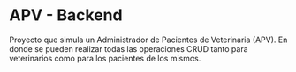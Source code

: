 # APV - Backend

Proyecto que simula un Administrador de Pacientes de Veterinaria (APV). En donde se pueden realizar todas las operaciones CRUD tanto para veterinarios como para los pacientes de los mismos.

